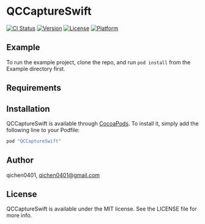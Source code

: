 # QCCaptureSwift

[![CI Status](http://img.shields.io/travis/qichen0401/QCCaptureSwift.svg?style=flat)](https://travis-ci.org/qichen0401/QCCaptureSwift)
[![Version](https://img.shields.io/cocoapods/v/QCCaptureSwift.svg?style=flat)](http://cocoapods.org/pods/QCCaptureSwift)
[![License](https://img.shields.io/cocoapods/l/QCCaptureSwift.svg?style=flat)](http://cocoapods.org/pods/QCCaptureSwift)
[![Platform](https://img.shields.io/cocoapods/p/QCCaptureSwift.svg?style=flat)](http://cocoapods.org/pods/QCCaptureSwift)

## Example

To run the example project, clone the repo, and run `pod install` from the Example directory first.

## Requirements

## Installation

QCCaptureSwift is available through [CocoaPods](http://cocoapods.org). To install
it, simply add the following line to your Podfile:

```ruby
pod "QCCaptureSwift"
```

## Author

qichen0401, qichen0401@gmail.com

## License

QCCaptureSwift is available under the MIT license. See the LICENSE file for more info.
